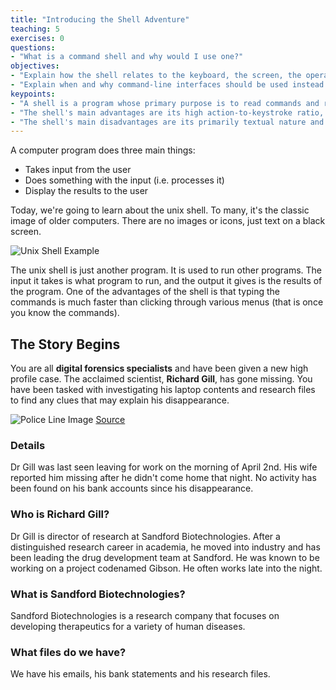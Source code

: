 ```yaml
---
title: "Introducing the Shell Adventure"
teaching: 5
exercises: 0
questions:
- "What is a command shell and why would I use one?"
objectives:
- "Explain how the shell relates to the keyboard, the screen, the operating system, and users' programs."
- "Explain when and why command-line interfaces should be used instead of graphical interfaces."
keypoints:
- "A shell is a program whose primary purpose is to read commands and run other programs."
- "The shell's main advantages are its high action-to-keystroke ratio, its support for automating repetitive tasks, and its capacity to access networked machines."
- "The shell's main disadvantages are its primarily textual nature and how cryptic its commands and operation can be."
---
```


A computer program does three main things:
- Takes input from the user
- Does something with the input (i.e. processes it)
- Display the results to the user

Today, we're going to learn about the unix shell. To many, it's the classic image of older computers. There are no images or icons, just text on a black screen.

![Unix Shell Example](https://upload.wikimedia.org/wikipedia/commons/b/bf/Version_7_UNIX_SIMH_PDP11_Kernels_Shell.png)

The unix shell is just another program. It is used to run other programs. The input it takes is what program to run, and the output it gives is the results of the program. One of the advantages of the shell is that typing the commands is much faster than clicking through various menus (that is once you know the commands).

## The Story Begins

You are all **digital forensics specialists** and have been given a new high profile case. The acclaimed scientist, **Richard Gill**, has gone missing. You have been tasked with investigating his laptop contents and research files to find any clues that may explain his disappearance.

![Police Line Image](https://upload.wikimedia.org/wikipedia/commons/thumb/c/cc/Police_Line_Crime_Scene_2498847226.jpg/640px-Police_Line_Crime_Scene_2498847226.jpg)
[Source](https://commons.wikimedia.org/wiki/File:Police_Line_Crime_Scene_2498847226.jpg)

### Details

Dr Gill was last seen leaving for work on the morning of April 2nd. His wife reported him missing after he didn't come home that night.  No activity has been found on his bank accounts since his disappearance.

### Who is Richard Gill?

Dr Gill is director of research at Sandford Biotechnologies. After a distinguished research career in academia, he moved into industry and has been leading the drug development team at Sandford. He was known to be working on a project codenamed Gibson. He often works late into the night.

### What is Sandford Biotechnologies?

Sandford Biotechnologies is a research company that focuses on developing therapeutics for a variety of human diseases.

### What files do we have?

We have his emails, his bank statements and his research files.
